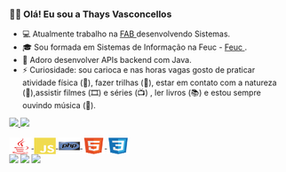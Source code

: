 ### :woman_technologist: Olá! Eu sou a Thays Vasconcellos

- 💻 Atualmente trabalho na [ FAB ](https://www.fab.mil.br/index.php/) desenvolvendo Sistemas.
- 🎓 Sou formada em Sistemas de Informação na Feuc - [ Feuc ](https://www.feuc.br/).
- 🎯 Adoro desenvolver APIs backend com Java.
- ⚡ Curiosidade: sou carioca e nas horas vagas gosto de praticar atividade física (💪), fazer trilhas (🥾), estar em contato com a natureza (🍃),assistir filmes (🎞️) e séries (📺) , ler livros (📚) e estou sempre ouvindo música (🎵). 

<div>
  <a href="https://github.com/thaysvs2">
  <img height="180em" src="https://github-readme-stats.vercel.app/api?username=thaysvs2&show_icons=true&theme=dark&include_all_commits=true&count_private=true"/>
  <img height="180em" src="https://github-readme-stats.vercel.app/api/top-langs/?username=thaysvs2&layout=compact&langs_count=16&theme=dark"/>
</div>

  <div style="display: inline_block"><br>
  <img align="center" alt="Rafa-Ts" height="30" width="40" src="https://raw.githubusercontent.com/devicons/devicon/master/icons/java/java-plain.svg">
  <img align="center" alt="Rafa-Js" height="30" width="40" src="https://raw.githubusercontent.com/devicons/devicon/master/icons/javascript/javascript-plain.svg">
  <img align="center" alt="Rafa-React" height="30" width="40" src="https://raw.githubusercontent.com/devicons/devicon/master/icons/php/php-original.svg">
  <img align="center" alt="Rafa-HTML" height="30" width="40" src="https://raw.githubusercontent.com/devicons/devicon/master/icons/html5/html5-original.svg">
  <img align="center" alt="Rafa-CSS" height="30" width="40" src="https://raw.githubusercontent.com/devicons/devicon/master/icons/css3/css3-original.svg">
</div>
  
  <div>
  <a href="https://instagram.com/thaysvasconcellos2" target="_blank"><img src="https://img.shields.io/badge/-Instagram-%23E4405F?style=for-the-badge&logo=instagram&logoColor=white" target="_blank"></a>
  <a href = "mailto:thaysvs2@gmail.com"><img src="https://img.shields.io/badge/Gmail-D14836?style=for-the-badge&logo=gmail&logoColor=white" target="_blank"></a>
  <a href="https://www.linkedin.com/in/thays-vasconcellos-2564b4107" target="_blank"><img src="https://img.shields.io/badge/-LinkedIn-%230077B5?style=for-the-badge&logo=linkedin&logoColor=white" target="_blank"></a>   
</div>
